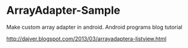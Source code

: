 ArrayAdapter-Sample
===================
Make custom array adapter in android. Android programs blog tutorial 

http://dajver.blogspot.com/2013/03/arrayadaptera-listview.html
